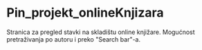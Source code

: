 # Pin_projekt_onlineKnjizara
Stranica za pregled stavki na skladištu online knjižare.
Mogućnost pretraživanja po autoru i preko "Search bar"-a.
